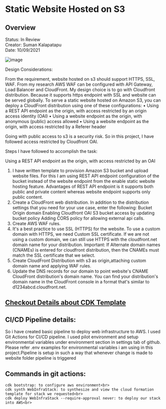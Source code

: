 <h1>Static Website Hosted on S3</h1>

<h2> Overview </h2>
<p>Status: In Review<br>
Creator: Suman Kalapatapu<br>
Date: 10/09/2021<br>
</p>


![image](https://user-images.githubusercontent.com/61553789/136497656-4e06a0bd-132f-4cc6-b76d-b64d46718027.png)


Design Considerations:

From the requirement, website hosted on s3 should support HTTPS, SSL, WAF. From my research AWS WAF can be configured with API Gateway, Load Balancer and CloudFront. My design choice is to go with Cloudfront distribution. Because it supports https endpoint with SSL and website can be served globally.
To serve a static website hosted on Amazon S3, you can deploy a CloudFront distribution using one of these configurations:
•	Using a REST API endpoint as the origin, with access restricted by an origin access identity (OAI)
•	Using a website endpoint as the origin, with anonymous (public) access allowed
•	Using a website endpoint as the origin, with access restricted by a Referer header

Going with public access to s3 is a security risk. So in this project, I have followed access restricted by Cloudfront OAI.

Steps I have followed to accomplish the task:

Using a REST API endpoint as the origin, with access restricted by an OAI
1.	I have written template to provision Amazon S3 bucket and upload website files. For this I am using REST API endpoint configuration of the bucket instead of the website endpoint from the enable static website hosting feature. Advantages of REST API endpoint is it supports both public and private content whereas website endpoint supports only public content. 
2.	Create a CloudFront web distribution. In addition to the distribution settings that you need for your use case, enter the following:
    Bucket Origin domain
    Enabling Cloudfront OAI S3 bucket access by updating bucket policy
    Adding CORS policy for allowing external api calls.
3. Create AWS WAF rules.
4.	It's a best practice to use SSL (HTTPS) for the website. To use a custom domain with HTTPS, we need Custom SSL certificate. If we are not using a custom domain, we can still use HTTPS with the cloudfront.net domain name for your distribution.
Important: If Alternate domain names (CNAMEs) is entered for cloudfront distribution, then the CNAMEs must match the SSL certificate that we select. 
5.	Create CloudFront Distribution with s3 as origin,attaching custom domain name and applying WAF rules.
6.	Update the DNS records for our domain to point website's CNAME CloudFront distribution's domain name. You can find your distribution's domain name in the CloudFront console in a format that's similar to d1234abcd.cloudfront.net.

## [Checkout Details about CDK Template](https://github.com/suman500bn/staticwebsitehosting/blob/master/web-infra/README.md)

## CI/CD Pipeline details:

So i have created basic pipeline to deploy web infrastructure to AWS. I used Git Actions for CI/CD pipeline. I used pilot environment and setup environmental variables under environment section in settings tab of github. Please refer .env examples for environmental variables i am using in this project.Pipeline is setup in such a way that whenever change is made to website folder pipeline is triggered

## Commands in git actions:

    cdk bootstrap: to configure aws environment<br>
    cdk synth WebInfraStack: to synthesize and view the cloud formation template for stack we requested<br>
    cdk deploy WebInfraStack --require-approval never: to deploy our stack into AWS<br>




